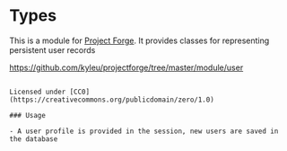 # Types

This is a module for [Project Forge](https://projectforge.dev). It provides classes for representing persistent user records 

https://github.com/kyleu/projectforge/tree/master/module/user

~~~~### License

Licensed under [CC0](https://creativecommons.org/publicdomain/zero/1.0)

### Usage

- A user profile is provided in the session, new users are saved in the database
